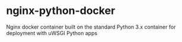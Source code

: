 # nginx-python-docker
Nginx docker container built on the standard Python 3.x container for deployment with uWSGI Python apps

